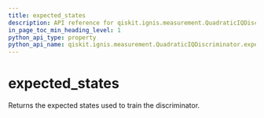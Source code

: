 ```yaml
---
title: expected_states
description: API reference for qiskit.ignis.measurement.QuadraticIQDiscriminator.expected_states
in_page_toc_min_heading_level: 1
python_api_type: property
python_api_name: qiskit.ignis.measurement.QuadraticIQDiscriminator.expected_states
---
```


# expected\_states

Returns the expected states used to train the discriminator.

